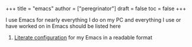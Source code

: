 +++
title = "emacs"
author = ["peregrinator"]
draft = false
toc = false
+++

I use Emacs for nearly everything I do on my PC and everything I use
or have worked on in Emacs should be listed here

1.  [Literate configuration](emacs-literate-config/) for my Emacs in a readable format
